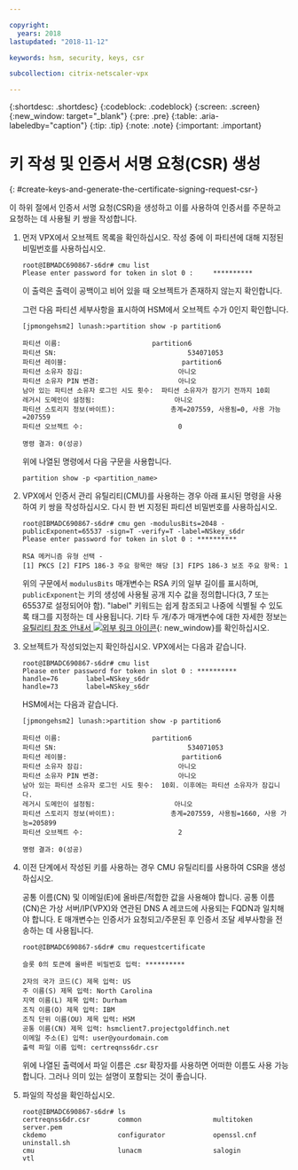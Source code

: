 ```yaml
---

copyright:
  years: 2018
lastupdated: "2018-11-12"

keywords: hsm, security, keys, csr

subcollection: citrix-netscaler-vpx

---
```


{:shortdesc: .shortdesc}
{:codeblock: .codeblock}
{:screen: .screen}
{:new_window: target="_blank"}
{:pre: .pre}
{:table: .aria-labeledby="caption"}
{:tip: .tip}
{:note: .note}
{:important: .important}

# 키 작성 및 인증서 서명 요청(CSR) 생성
{: #create-keys-and-generate-the-certificate-signing-request-csr-}

이 하위 절에서 인증서 서명 요청(CSR)을 생성하고 이를 사용하여 인증서를 주문하고 요청하는 데 사용될 키 쌍을 작성합니다.

1.	먼저 VPX에서 오브젝트 목록을 확인하십시오. 작성 중에 이 파티션에 대해 지정된 비밀번호를 사용하십시오.

	```
	root@IBMADC690867-s6dr# cmu list
	Please enter password for token in slot 0 : 	**********
	```

	이 출력은 출력이 공백이고 비어 있을 때 오브젝트가 존재하지 않는지 확인합니다.

	그런 다음 파티션 세부사항을 표시하여 HSM에서 오브젝트 수가 0인지 확인합니다.

	```
	[jpmongehsm2] lunash:>partition show -p partition6

	파티션 이름:                       partition6
	파티션 SN:                                 534071053
	파티션 레이블:                             partition6
	파티션 소유자 잠김:                        아니오
	파티션 소유자 PIN 변경:                    아니오
	남아 있는 파티션 소유자 로그인 시도 횟수:  파티션 소유자가 잠기기 전까지 10회
	레거시 도메인이 설정됨:                    아니오
	파티션 스토리지 정보(바이트):              총계=207559, 사용됨=0, 사용 가능=207559
	파티션 오브젝트 수:                        0

	명령 결과: 0(성공)
	```

	위에 나열된 명령에서 다음 구문을 사용합니다.

	```
	partition show -p <partition_name>
	```

2.	VPX에서 인증서 관리 유틸리티(CMU)를 사용하는 경우 아래 표시된 명령을 사용하여 키 쌍을 작성하십시오. 다시 한 번 지정된 파티션 비밀번호를 사용하십시오.

	```
	root@IBMADC690867-s6dr# cmu gen -modulusBits=2048 -publicExponent=65537 -sign=T -verify=T -label=NSkey_s6dr
	Please enter password for token in slot 0 : **********

	RSA 메커니즘 유형 선택 -
	[1] PKCS [2] FIPS 186-3 주요 항목만 해당 [3] FIPS 186-3 보조 주요 항목: 1
	```

	위의 구문에서 `modulusBits` 매개변수는 RSA 키의 일부 길이를 표시하며, `publicExponent`는 키의 생성에 사용될 공개 지수 값을 정의합니다(3, 7 또는 65537로 설정되어야 함). "label" 키워드는 쉽게 참조되고 나중에 식별될 수 있도록 태그를 지정하는 데 사용됩니다. 기타 두 개/추가 매개변수에 대한 자세한 정보는 [유틸리티 참조 안내서 ![외부 링크 아이콘](../../icons/launch-glyph.svg "외부 링크 아이콘")](https://public.dhe.ibm.com/cloud/bluemix/network/vpx/utilities_reference_guide.pdf){: new_window}를 확인하십시오.

3.	오브젝트가 작성되었는지 확인하십시오. VPX에서는 다음과 같습니다.

	```
	root@IBMADC690867-s6dr# cmu list
	Please enter password for token in slot 0 : **********
	handle=76       label=NSkey_s6dr
	handle=73       label=NSkey_s6dr
	```

	HSM에서는 다음과 같습니다.

	```
	[jpmongehsm2] lunash:>partition show -p partition6

	파티션 이름:                       partition6
	파티션 SN:                                 534071053
	파티션 레이블:                             partition6
	파티션 소유자 잠김:                        아니오
	파티션 소유자 PIN 변경:                    아니오
	남아 있는 파티션 소유자 로그인 시도 횟수:  10회. 이후에는 파티션 소유자가 잠깁니다.
	레거시 도메인이 설정됨:                    아니오
	파티션 스토리지 정보(바이트):              총계=207559, 사용됨=1660, 사용 가능=205899
	파티션 오브젝트 수:                        2

	명령 결과: 0(성공)
	```

4.	이전 단계에서 작성된 키를 사용하는 경우 CMU 유틸리티를 사용하여 CSR을 생성하십시오.

	공통 이름(CN) 및 이메일(E)에 올바른/적합한 값을 사용해야 합니다. 공통 이름(CN)은 가상 서버/IP(VPX)와 연관된 DNS A 레코드에 사용되는 FQDN과 일치해야 합니다. E 매개변수는 인증서가 요청되고/주문된 후 인증서 조달 세부사항을 전송하는 데 사용됩니다.

	```
	root@IBMADC690867-s6dr# cmu requestcertificate

	슬롯 0의 토큰에 올바른 비밀번호 입력: **********

	2자의 국가 코드(C) 제목 입력: US
	주 이름(S) 제목 입력: North Carolina
	지역 이름(L) 제목 입력: Durham
	조직 이름(O) 제목 입력: IBM
	조직 단위 이름(OU) 제목 입력: HSM
	공통 이름(CN) 제목 입력: hsmclient7.projectgoldfinch.net   
	이메일 주소(E) 입력: user@yourdomain.com
	출력 파일 이름 입력: certreqnss6dr.csr
	```

	위에 나열된 출력에서 파일 이름은 .csr 확장자를 사용하면 어떠한 이름도 사용 가능합니다. 그러나 의미 있는 설명이 포함되는 것이 좋습니다.

5.	파일의 작성을 확인하십시오.

	```
	root@IBMADC690867-s6dr# ls
	certreqnss6dr.csr       common                  multitoken              	server.pem
	ckdemo                  configurator            openssl.cnf             	uninstall.sh
	cmu                     lunacm                  salogin                 vtl
	```
